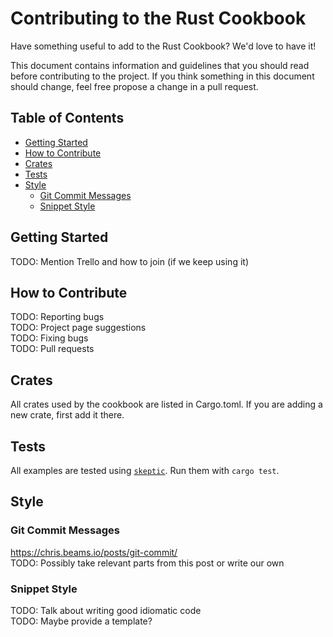 # Contributing to the Rust Cookbook

Have something useful to add to the Rust Cookbook? We'd love to have it!

This document contains information and guidelines that you should read before 
contributing to the project. If you think something in this document should change,
feel free propose a change in a pull request.

## Table of Contents
* [Getting Started](#getting-started)  
* [How to Contribute](#how-to-contribute)  
* [Crates](#crates)  
* [Tests](#tests)  
* [Style](#style)
    * [Git Commit Messages](#git-commit-messages)  
    * [Snippet Style](#snippet-style)  

## Getting Started
TODO: Mention Trello and how to join (if we keep using it)

## How to Contribute
TODO: Reporting bugs  
TODO: Project page suggestions  
TODO: Fixing bugs  
TODO: Pull requests  

## Crates

All crates used by the cookbook are listed in Cargo.toml. If you are
adding a new crate, first add it there.

## Tests

All examples are tested using [`skeptic`]. Run them with `cargo test`.

[`skeptic`]: https://github.com/brson/rust-skeptic

## Style

### Git Commit Messages
https://chris.beams.io/posts/git-commit/  
TODO: Possibly take relevant parts from this post or write our own

### Snippet Style
TODO: Talk about writing good idiomatic code  
TODO: Maybe provide a template?
